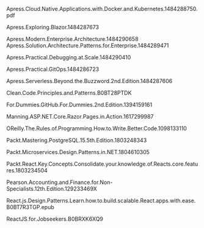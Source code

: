 Apress.Cloud.Native.Applications.with.Docker.and.Kubernetes.1484288750.pdf

Apress.Exploring.Blazor.1484287673

Apress.Modern.Enterprise.Architecture.1484290658
Apress.Solution.Architecture.Patterns.for.Enterprise.1484289471

Apress.Practical.Debugging.at.Scale.1484290410

Apress.Practical.GitOps.1484286723

Apress.Serverless.Beyond.the.Buzzword.2nd.Edition.1484287606

Clean.Code.Principles.and.Patterns.B0BT28PTDK

For.Dummies.GitHub.For.Dummies.2nd.Edition.1394159161

Manning.ASP.NET.Core.Razor.Pages.in.Action.1617299987

OReilly.The.Rules.of.Programming.How.to.Write.Better.Code.1098133110

Packt.Mastering.PostgreSQL.15.5th.Edition.1803248343

Packt.Microservices.Design.Patterns.in.NET.1804610305

Packt.React.Key.Concepts.Consolidate.your.knowledge.of.Reacts.core.features.1803234504

Pearson.Accounting.and.Finance.for.Non-Specialists.12th.Edition.129233469X

React.js.Design.Patterns.Learn.how.to.build.scalable.React.apps.with.ease.B0BT7R3TGP.epub

ReactJS.for.Jobseekers.B0BRXK6XQ9